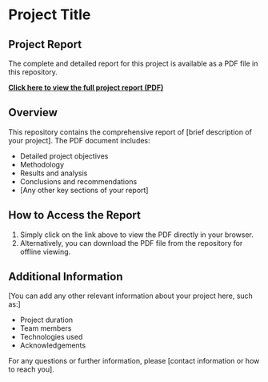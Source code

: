# Project Title

## Project Report

The complete and detailed report for this project is available as a PDF file in this repository.

**[Click here to view the full project report (PDF)](./chapitre1-04.pdf)**

## Overview

This repository contains the comprehensive report of [brief description of your project]. The PDF document includes:

- Detailed project objectives
- Methodology
- Results and analysis
- Conclusions and recommendations
- [Any other key sections of your report]

## How to Access the Report

1. Simply click on the link above to view the PDF directly in your browser.
2. Alternatively, you can download the PDF file from the repository for offline viewing.

## Additional Information

[You can add any other relevant information about your project here, such as:]
- Project duration
- Team members
- Technologies used
- Acknowledgements

For any questions or further information, please [contact information or how to reach you].
